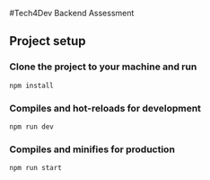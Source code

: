#Tech4Dev Backend Assessment

## Project setup

### Clone the project to your machine and run

```
npm install
```

### Compiles and hot-reloads for development

```
npm run dev
```

### Compiles and minifies for production

```
npm run start
```
